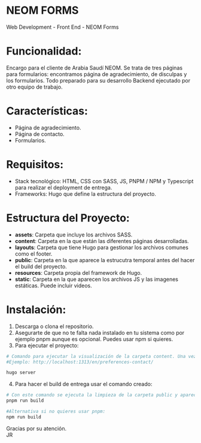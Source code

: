 # NEOM FORMS

Web Development - Front End - NEOM Forms

# Funcionalidad:

Encargo para el cliente de Arabia Saudí NEOM. Se trata de tres páginas para formularios: encontramos página de agradecimiento, de disculpas y los formularios. Todo preparado para su desarrollo Backend ejecutado por otro equipo de trabajo.

# Características:

- Página de agradecimiento.
- Página de contacto.
- Formularios.

# Requisitos:

- Stack tecnológico: HTML, CSS con SASS, JS, PNPM / NPM y Typescript para realizar el deployment de entrega.
- Frameworks: Hugo que define la estructura del proyecto.

# Estructura del Proyecto:

- **assets**: Carpeta que incluye los archivos SASS.
- **content**: Carpeta en la que están las diferentes páginas desarrolladas.
- **layouts**: Carpeta que tiene Hugo para gestionar los archivos comunes como el footer.
- **public**: Carpeta en la que aparece la estrucutra temporal antes del hacer el build del proyecto.
- **resources**: Carpeta propia del framework de Hugo.
- **static**: Carpeta en la que aparecen los archivos JS y las imagenes estáticas. Puede incluir videos.

# Instalación:

1. Descarga o clona el repositorio.
2. Asegurarte de que no te falta nada instalado en tu sistema como por ejemplo pnpm aunque es opcional. Puedes usar npm si quieres.
3. Para ejecutar el proyecto:

```bash
# Comando para ejecutar la visualización de la carpeta content. Una vez ejecutado ir al localhost y escribir el nombre de uno de los archivos.
#Ejemplo: http://localhost:1313/en/preferences-contact/

hugo server
```

4. Para hacer el build de entrega usar el comando creado:

```bash
# Con este comando se ejecuta la limpieza de la carpeta public y aparece la carpeta deploy. En ella aparece el HTML con su CSS y JS compilado para cada una de las instancias.
pnpm run build

#Alternativa si no quieres usar pnpm:
npm run build
```

Gracias por su atención.<br>
JR
